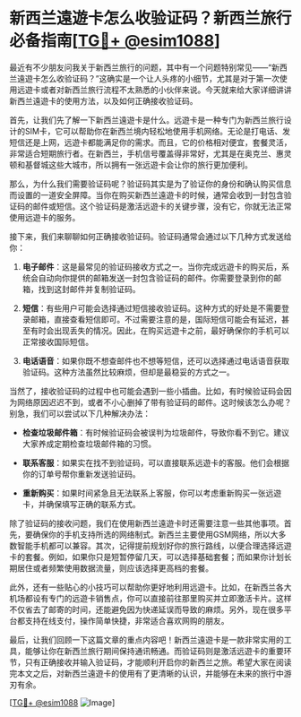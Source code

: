 # 新西兰遠遊卡怎么收验证码？新西兰旅行必备指南[[TG💪+ @esim1088](https://t.me/s/esim1088)]

最近有不少朋友问我关于新西兰旅行的问题，其中有一个问题特别常见——“新西兰遠遊卡怎么收验证码？”这确实是一个让人头疼的小细节，尤其是对于第一次使用远遊卡或者对新西兰旅行流程不太熟悉的小伙伴来说。今天就来给大家详细讲讲新西兰遠遊卡的使用方法，以及如何正确接收验证码。

首先，让我们先了解一下新西兰遠遊卡是什么。远遊卡是一种专门为新西兰旅行设计的SIM卡，它可以帮助你在新西兰境内轻松地使用手机网络。无论是打电话、发短信还是上网，远遊卡都能满足你的需求。而且，它的价格相对便宜，套餐灵活，非常适合短期旅行者。在新西兰，手机信号覆盖得非常好，尤其是在奥克兰、惠灵顿和基督城这些大城市，所以拥有一张远遊卡会让你的旅行更加便利。

那么，为什么我们需要验证码呢？验证码其实是为了验证你的身份和确认购买信息而设置的一道安全屏障。当你在购买新西兰遠遊卡的时候，通常会收到一封包含验证码的邮件或短信。这个验证码是激活远遊卡的关键步骤，没有它，你就无法正常使用远遊卡的服务。

接下来，我们来聊聊如何正确接收验证码。验证码通常会通过以下几种方式发送给你：

1. **电子邮件**：这是最常见的验证码接收方式之一。当你完成远遊卡的购买后，系统会自动向你提供的邮箱发送一封包含验证码的邮件。你需要登录到你的邮箱，找到这封邮件并复制验证码。

2. **短信**：有些用户可能会选择通过短信接收验证码。这种方式的好处是不需要登录邮箱，直接查看短信即可。不过需要注意的是，国际短信可能会有延迟，甚至有时会出现丢失的情况。因此，在购买远遊卡之前，最好确保你的手机可以正常接收国际短信。

3. **电话语音**：如果你既不想查邮件也不想等短信，还可以选择通过电话语音获取验证码。这种方法虽然比较麻烦，但却是最稳妥的方式之一。

当然了，接收验证码的过程中也可能会遇到一些小插曲。比如，有时候验证码会因为网络原因迟迟不到，或者不小心删掉了带有验证码的邮件。这时候该怎么办呢？别急，我们可以尝试以下几种解决办法：

- **检查垃圾邮件箱**：有时候验证码会被误判为垃圾邮件，导致你看不到它。建议大家养成定期检查垃圾邮件箱的习惯。
  
- **联系客服**：如果实在找不到验证码，可以直接联系远遊卡的客服。他们会根据你的订单号帮你重新发送验证码。

- **重新购买**：如果时间紧急且无法联系上客服，你可以考虑重新购买一张远遊卡，并确保填写正确的联系方式。

除了验证码的接收问题，我们在使用新西兰遠遊卡时还需要注意一些其他事项。首先，要确保你的手机支持所选的网络制式。新西兰主要使用GSM网络，所以大多数智能手机都可以兼容。其次，记得提前规划好你的旅行路线，以便合理选择远遊卡的套餐。例如，如果你只是短暂停留几天，可以选择基础套餐；而如果你计划长期居住或者频繁使用数据流量，则应该选择更高档的套餐。

此外，还有一些贴心的小技巧可以帮助你更好地利用远遊卡。比如，在新西兰各大机场都设有专门的远遊卡销售点，你可以直接前往那里购买并立即激活卡片。这样不仅省去了邮寄的时间，还能避免因为快递延误而导致的麻烦。另外，现在很多平台都支持在线支付，操作简单快捷，非常适合喜欢网购的朋友。

最后，让我们回顾一下这篇文章的重点内容吧！新西兰遠遊卡是一款非常实用的工具，能够让你在新西兰旅行期间保持通讯畅通。而验证码则是激活远遊卡的重要环节，只有正确接收并输入验证码，才能顺利开启你的新西兰之旅。希望大家在阅读完本文之后，对新西兰遠遊卡的使用有了更清晰的认识，并能够在未来的旅行中游刃有余。

[[TG💪+ @esim1088](https://t.me/s/esim1088) ![Image](https://i.postimg.cc/4NQfJmqS/Snipaste-2025-05-13-00-14-12.png)]